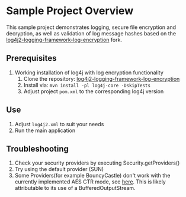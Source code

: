 # Sample Project Overview

This sample project demonstrates logging, secure file encryption and decryption, as well as validation of log message hashes based on the [log4j2-logging-framework-log-encryption](https://github.com/thomas-kh-tran/logging-log4j2-log-encryption) fork.

## Prerequisites

1. Working installation of log4j with log encryption functionality
   1. Clone the repository: [log4j2-logging-framework-log-encryption](https://github.com/thomas-kh-tran/logging-log4j2-log-encryption)
   2. Install via: `mvn install -pl log4j-core -DskipTests`
   3. Adjust project `pom.xml` to the corresponding log4j version

## Use

1. Adjust `log4j2.xml` to suit your needs
2. Run the main application

## Troubleshooting

1. Check your security providers by executing Security.getProviders() 
2. Try using the default provider (SUN)
3. Some Providers(for example BouncyCastle) don't work with the currently implemented AES CTR mode,
 see [here](https://stackoverflow.com/questions/16292694/simulating-a-stream-cipher-with-aes-ctr).
 This is likely attributable to its use of a BufferedOutputStream.